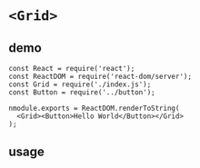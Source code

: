 # `<Grid>`

## demo

```embed
const React = require('react');
const ReactDOM = require('react-dom/server');
const Grid = require('./index.js');
const Button = require('../button');

nmodule.exports = ReactDOM.renderToString(
  <Grid><Button>Hello World</Button></Grid>
);
```

## usage
